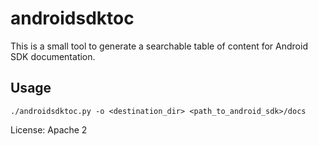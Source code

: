 # androidsdktoc

This is a small tool to generate a searchable table of content for Android SDK
documentation.

## Usage

    ./androidsdktoc.py -o <destination_dir> <path_to_android_sdk>/docs

License: Apache 2
